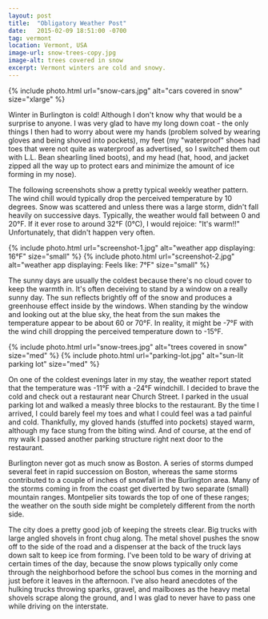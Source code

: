 ```yaml
---
layout: post
title:  "Obligatory Weather Post"
date:   2015-02-09 18:51:00 -0700
tag: vermont
location: Vermont, USA
image-url: snow-trees-copy.jpg
image-alt: trees covered in snow
excerpt: Vermont winters are cold and snowy.
---
```

<div class='img-gallery'>
{% include photo.html url="snow-cars.jpg" alt="cars covered in snow" size="xlarge" %}
</div>

Winter in Burlington is cold! Although I don't know why that would be a surprise to anyone. I was very glad to have my long down coat - the only things I then had to worry about were my hands (problem solved by wearing gloves and being shoved into pockets), my feet (my "waterproof" shoes had toes that were not quite as waterproof as advertised, so I switched them out with L.L. Bean shearling lined boots), and my head (hat, hood, and jacket zipped all the way up to protect ears and minimize the amount of ice forming in my nose).

The following screenshots show a pretty typical weekly weather pattern. The wind chill would typically drop the perceived temperature by 10 degrees. Snow was scattered and unless there was a large storm, didn't fall heavily on successive days. Typically, the weather would fall between 0 and 20°F. If it ever rose to around 32°F (0°C), I would rejoice: "It's warm!!" Unfortunately, that didn't happen very often.

<div class='img-gallery'>
{% include photo.html url="screenshot-1.jpg" alt="weather app displaying: 16°F" size="small" %}
{% include photo.html url="screenshot-2.jpg" alt="weather app displaying: Feels like: 7°F" size="small" %}
</div>

The sunny days are usually the coldest because there's no cloud cover to keep the warmth in. It's often deceiving to stand by a window on a really sunny day. The sun reflects brightly off of the snow and produces a greenhouse effect inside by the windows. When standing by the window and looking out at the blue sky, the heat from the sun makes the temperature appear to be about 60 or 70°F. In reality, it might be -7°F with the wind chill dropping the perceived temperature down to -15°F.

<div class='img-gallery'>
{% include photo.html url="snow-trees.jpg" alt="trees covered in snow" size="med" %}
{% include photo.html url="parking-lot.jpg" alt="sun-lit parking lot" size="med" %}
</div>

On one of the coldest evenings later in my stay, the weather report stated that the temperature was -11°F with a -24°F windchill. I decided to brave the cold and check out a restaurant near Church Street. I parked in the usual parking lot and walked a measly three blocks to the restaurant. By the time I arrived, I could barely feel my toes and what I could feel was a tad painful and cold. Thankfully, my gloved hands (stuffed into pockets) stayed warm, although my face stung from the biting wind. And of course, at the end of my walk I passed another parking structure right next door to the restaurant.

Burlington never got as much snow as Boston. A series of storms dumped several feet in rapid succession on Boston, whereas the same storms contributed to a couple of inches of snowfall in the Burlington area. Many of the storms coming in from the coast get diverted by two separate (small) mountain ranges. Montpelier sits towards the top of one of these ranges; the weather on the south side might be completely different from the north side.

The city does a pretty good job of keeping the streets clear. Big trucks with large angled shovels in front chug along. The metal shovel pushes the snow off to the side of the road and a dispenser at the back of the truck lays down salt to keep ice from forming. I've been told to be wary of driving at certain times of the day, because the snow plows typically only come through the neighborhood before the school bus comes in the morning and just before it leaves in the afternoon. I've also heard anecdotes of the hulking trucks throwing sparks, gravel, and mailboxes as the heavy metal shovels scrape along the ground, and I was glad to never have to pass one while driving on the interstate.
